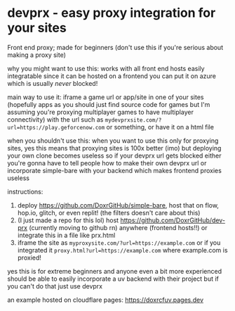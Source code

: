 # devprx - easy proxy integration for your sites

Front end proxy; made for beginners (don't use this if you're serious about making a proxy site)

why you might want to use this:
works with all front end hosts
easily integratable
since it can be hosted on a frontend you can put it on azure which is usually *never* blocked!

main way to use it:
iframe a game url or app/site in one of your sites (hopefully apps as you should just find source code for games but I'm assuming you're proxying multiplayer games to have multiplayer connectivity) with the url such as `mydevprxsite.com/?url=https://play.geforcenow.com` or something, or have it on a html file

when you shouldn't use this:
when you want to use this only for proxying sites, yes this means that proxying sites is 100x better (imo) but deploying your own clone becomes useless so if your devprx url gets blocked either you're gonna have to tell people how to make their own devprx url or incorporate simple-bare with your backend which makes frontend proxies useless

instructions:

1. deploy https://github.com/DoxrGitHub/simple-bare, host that on flow, hop.io, glitch, or even replit! (the filters doesn't care about this)
2. (I just made a repo for this lol) host https://github.com/DoxrGitHub/dev-prx (currently moving to github rn) anywhere (frontend hosts!!) or integrate this in a file like prx.html
3. iframe the site as `myproxysite.com/?url=https://example.com` or if you integrated it `proxy.html?url=https://example.com` where example.com is proxied!

yes this is for extreme beginners and anyone even a bit more experienced should be able to easily incorporate a uv backend with their project but if you can't do that just use devprx

an example hosted on cloudflare pages:
https://doxrcfuv.pages.dev

